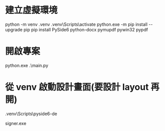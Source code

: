 # 建立虛擬環境
python -m venv .venv
.venv\Scripts\activate
python.exe -m pip install --upgrade pip
pip install PySide6 python-docx pymupdf pywin32 pypdf

# 開啟專案
python.exe .\main.py   

# 從 venv 啟動設計畫面(要設計 layout 再開)
.venv\Scripts\pyside6-de

signer.exe
